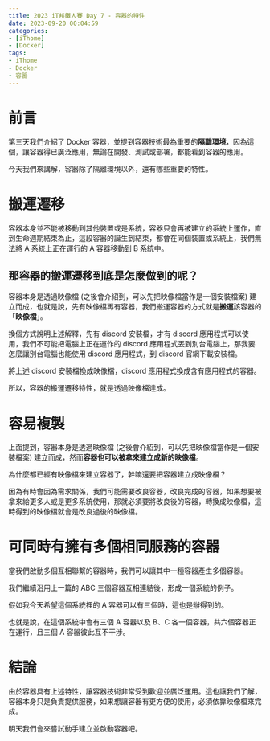 ```yaml
---
title: 2023 iT邦鐵人賽 Day 7 - 容器的特性
date: 2023-09-20 00:04:59
categories: 
- [iThome]
- [Docker]
tags: 
- iThome
- Docker
- 容器
---
```

# 前言

第三天我們介紹了 Docker 容器，並提到容器技術最為重要的**隔離環境**，因為這個，讓容器得已廣泛應用，無論在開發、測試或部署，都能看到容器的應用。

今天我們來講解，容器除了隔離環境以外，還有哪些重要的特性。

<!--more-->

# 搬運遷移

容器本身並不能被移動到其他裝置或是系統，容器只會再被建立的系統上運作，直到生命週期結束為止，這段容器的誕生到結束，都會在同個裝置或系統上，我們無法將 A 系統上正在運行的 A 容器移動到 B 系統中。

## 那容器的搬運遷移到底是怎麼做到的呢？

容器本身是透過映像檔 (之後會介紹到，可以先把映像檔當作是一個安裝檔案) 建立而成，也就是說，先有映像檔再有容器，我們搬運容器的方式就是**搬運**該容器的「**映像檔**」。

換個方式說明上述解釋，先有 discord 安裝檔，才有 discord 應用程式可以使用，我們不可能把電腦上正在運作的 discord 應用程式丟到別台電腦上，那我要怎麼讓別台電腦也能使用 discord 應用程式，到 discord 官網下載安裝檔。

將上述 discord 安裝檔換成映像檔，discord 應用程式換成含有應用程式的容器。

所以，容器的搬運遷移特性，就是透過映像檔達成。

# 容易複製

上面提到，容器本身是透過映像檔 (之後會介紹到，可以先把映像檔當作是一個安裝檔案) 建立而成，然而**容器也可以被拿來建立成新的映像檔**。

為什麼都已經有映像檔來建立容器了，幹嘛還要把容器建立成映像檔？

因為有時會因為需求關係，我們可能需要改良容器，改良完成的容器，如果想要被拿來給更多人或是更多系統使用，那就必須要將改良後的容器，轉換成映像檔，這時得到的映像檔就會是改良過後的映像檔。

# 可同時有擁有多個相同服務的容器

當我們啟動多個互相聯繫的容器時，我們可以讓其中一種容器產生多個容器。

我們繼續沿用上一篇的 ABC 三個容器互相連結後，形成一個系統的例子。

假如我今天希望這個系統裡的 A 容器可以有三個時，這也是辦得到的。

也就是說，在這個系統中會有三個 A 容器以及 B、C 各一個容器，共六個容器正在運行，且三個 A 容器彼此互不干涉。

# 結論

由於容器具有上述特性，讓容器技術非常受到歡迎並廣泛運用。這也讓我們了解，容器本身只是負責提供服務，如果想讓容器有更方便的使用，必須依靠映像檔來完成。

明天我們會來嘗試動手建立並啟動容器吧。